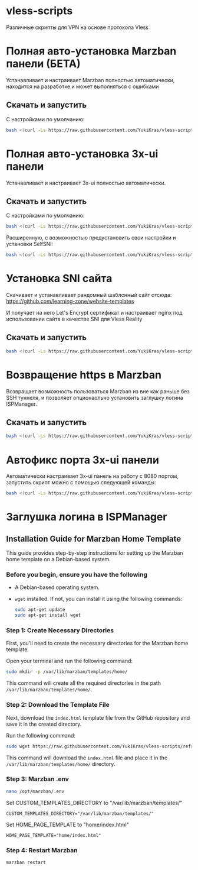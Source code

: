 # vless-scripts

Различные скрипты для VPN на основе протокола Vless

# Полная авто-установка Marzban панели (БЕТА)

Устанавливает и настраивает Marzban полностью автоматически, находится на разработке и может выполняться с ошибками

## Скачать и запустить

С настройками по умолчанию:

``` bash
bash <(curl -Ls https://raw.githubusercontent.com/YukiKras/vless-scripts/refs/heads/main/marzinstall.sh)
```

# Полная авто-установка 3x-ui панели

Устанавливает и настраивает 3x-ui полностью автоматически.

## Скачать и запустить

С настройками по умолчанию:

``` bash
bash <(curl -Ls https://raw.githubusercontent.com/YukiKras/vless-scripts/refs/heads/main/3xinstall.sh)
```

Расширенную, с возможностью предустановить свои настройки и установки SelfSNI:

``` bash
bash <(curl -Ls https://raw.githubusercontent.com/YukiKras/vless-scripts/refs/heads/main/3xinstall.sh) --extend
```

# Установка SNI сайта

Скачивает и устанавливает рандомный шаблонный сайт отсюда: <https://github.com/learning-zone/website-templates>

И получает на него Let's Encrypt сертификат и настраивает nginx под использовании сайта в качестве SNI для Vless Reality

## Скачать и запустить

``` bash
bash <(curl -Ls https://raw.githubusercontent.com/YukiKras/vless-scripts/refs/heads/main/fakesite.sh)
```

# Возвращение https в Marzban

Возвращает возможность пользоваться Marzban из вне как раньше без SSH туннеля, и позволяет опционаольно установить заглушку логина ISPManager.

## Скачать и запустить

``` bash
bash <(curl -Ls https://raw.githubusercontent.com/YukiKras/vless-scripts/refs/heads/main/marzbanfix.sh)
```

# Автофикс порта 3x-ui панели

Автоматически настраивает 3x-ui панель на работу с 8080 портом, запустить скрипт можно с помощью следующей команды:

``` bash
bash <(curl -Ls https://raw.githubusercontent.com/YukiKras/vless-scripts/refs/heads/main/3xuiportfix.sh)
```

# Заглушка логина в ISPManager

## Installation Guide for Marzban Home Template

This guide provides step-by-step instructions for setting up the Marzban home template on a Debian-based system.

### Before you begin, ensure you have the following

- A Debian-based operating system.
- `wget` installed. If not, you can install it using the following commands:

  ```bash
  sudo apt-get update
  sudo apt-get install wget

### Step 1: Create Necessary Directories

First, you'll need to create the necessary directories for the Marzban home template.

Open your terminal and run the following command:

```bash
sudo mkdir -p /var/lib/marzban/templates/home/
```

This command will create all the required directories in the path `/var/lib/marzban/templates/home/`.

### Step 2: Download the Template File

Next, download the `index.html` template file from the GitHub repository and save it in the created directory.

Run the following command:

```bash
sudo wget https://raw.githubusercontent.com/YukiKras/vless-scripts/refs/heads/main/marzban-ispmgr/index.html -O /var/lib/marzban/templates/home/index.html
```

This command will download the `index.html` file and place it in the `/var/lib/marzban/templates/home/` directory.

### Step 3: Marzban .env

```bash
nano /opt/marzban/.env
```

Set CUSTOM_TEMPLATES_DIRECTORY to "/var/lib/marzban/templates/"

``` plaintext
CUSTOM_TEMPLATES_DIRECTORY="/var/lib/marzban/templates/"
```

Set HOME_PAGE_TEMPLATE to "home/index.html"

``` plaintext
HOME_PAGE_TEMPLATE="home/index.html"
```

### Step 4: Restart Marzban

```bash
marzban restart
```
